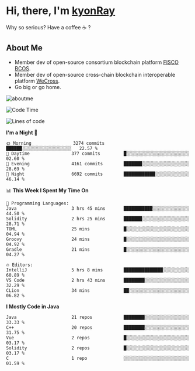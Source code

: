 # Hi, there, I'm [kyonRay](https://kyonRay.github.io)

Why so serious? Have a coffee ☕️ ?

## About Me

- Member dev of open-source consortium blockchain platform [FISCO BCOS](https://github.com/FISCO-BCOS).
- Member dev of open-source cross-chain blockchain interoperable platform [WeCross](https://github.com/WeBankBlockchain/WeCross).
- Go big or go home.

![aboutme](https://github-readme-stats.vercel.app/api?username=kyonRay&count_private=true&show_icons=true)

<!-- ![top-langs](https://github-readme-stats.vercel.app/api/top-langs/?username=kyonRay&layout=compact&hide=shell,html) -->

<!--START_SECTION:waka-->
![Code Time](http://img.shields.io/badge/Code%20Time-13%20hrs%2051%20mins-blue)

![Lines of code](https://img.shields.io/badge/From%20Hello%20World%20I%27ve%20Written-11.7%20million%20lines%20of%20code-blue)

**I'm a Night 🦉** 

```text
🌞 Morning                3274 commits        ██████░░░░░░░░░░░░░░░░░░░   22.57 % 
🌆 Daytime                377 commits         █░░░░░░░░░░░░░░░░░░░░░░░░   02.60 % 
🌃 Evening                4161 commits        ███████░░░░░░░░░░░░░░░░░░   28.69 % 
🌙 Night                  6692 commits        ████████████░░░░░░░░░░░░░   46.14 % 
```


📊 **This Week I Spent My Time On** 

```text
💬 Programming Languages: 
Java                     3 hrs 45 mins       ███████████░░░░░░░░░░░░░░   44.50 % 
Solidity                 2 hrs 25 mins       ███████░░░░░░░░░░░░░░░░░░   28.71 % 
TOML                     25 mins             █░░░░░░░░░░░░░░░░░░░░░░░░   04.94 % 
Groovy                   24 mins             █░░░░░░░░░░░░░░░░░░░░░░░░   04.92 % 
Gradle                   21 mins             █░░░░░░░░░░░░░░░░░░░░░░░░   04.27 % 

🔥 Editors: 
IntelliJ                 5 hrs 8 mins        ███████████████░░░░░░░░░░   60.89 % 
VS Code                  2 hrs 43 mins       ████████░░░░░░░░░░░░░░░░░   32.29 % 
CLion                    34 mins             ██░░░░░░░░░░░░░░░░░░░░░░░   06.82 % 
```

**I Mostly Code in Java** 

```text
Java                     21 repos            ████████░░░░░░░░░░░░░░░░░   33.33 % 
C++                      20 repos            ████████░░░░░░░░░░░░░░░░░   31.75 % 
Vue                      2 repos             █░░░░░░░░░░░░░░░░░░░░░░░░   03.17 % 
Solidity                 2 repos             █░░░░░░░░░░░░░░░░░░░░░░░░   03.17 % 
C                        1 repo              ░░░░░░░░░░░░░░░░░░░░░░░░░   01.59 % 
```




<!--END_SECTION:waka-->
